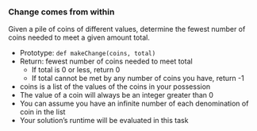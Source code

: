 ### Change comes from within

Given a pile of coins of different values, determine the fewest number of coins needed to meet a given amount total.

-   Prototype: `def makeChange(coins, total)`
-   Return: fewest number of coins needed to meet total
    -   If total is 0 or less, return 0
    -   If total cannot be met by any number of coins you have, return -1
-   coins is a list of the values of the coins in your possession
-   The value of a coin will always be an integer greater than 0
-   You can assume you have an infinite number of each denomination of coin in the list
-   Your solution’s runtime will be evaluated in this task
